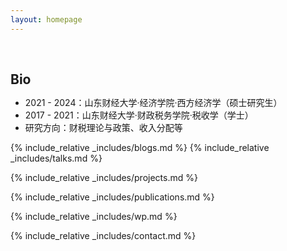 ```yaml
---
layout: homepage
---
```


<h1 id="about-me"></h1>

<h2 style="margin: 60px 0px 10px;">Bio</h2>


- 2021 - 2024：山东财经大学·经济学院·西方经济学（硕士研究生）
- 2017 - 2021：山东财经大学·财政税务学院·税收学（学士）
- 研究方向：财税理论与政策、收入分配等

{% include_relative _includes/blogs.md %}
{% include_relative _includes/talks.md %}

{% include_relative _includes/projects.md %}

{% include_relative _includes/publications.md %}

{% include_relative _includes/wp.md %}


{% include_relative _includes/contact.md %}

<!-- <strong style="color:#e74d3c; font-weight:600"><strong style="color:#e74d3c; font-weight:600">I am currently on the 2023-2024 academic job market, looking for faculty positions in CS, CSE, ECE, IEOR, etc., related to Artificial Intelligence, Computer Vision, and Machine Learning. Please feel free to contact me if you are interested. I am also happy to give talks on my research in related seminars.</strong></strong> -->
